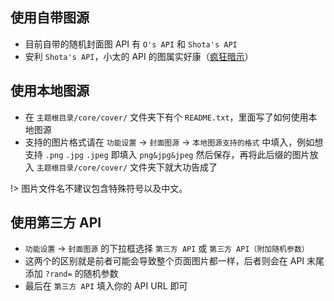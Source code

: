 ## 使用自带图源
- 目前自带的随机封面图 API 有 `O's API` 和 `Shota's API`
- 安利 `Shota's API`，小太的 API 的图属实好康（[疯狂暗示](https://713.moe/payment/)）

## 使用本地图源
- 在 `主题根目录/core/cover/` 文件夹下有个 `README.txt`，里面写了如何使用本地图源
- 支持的图片格式请在 `功能设置` → `封面图源` → `本地图源支持的格式` 中填入，例如想支持 `.png` `.jpg` `.jpeg` 即填入 `png&jpg&jpeg` 然后保存，再将此后缀的图片放入 `主题根目录/core/cover/` 文件夹下就大功告成了

!> 图片文件名不建议包含特殊符号以及中文。

## 使用第三方 API
- `功能设置` → `封面图源` 的下拉框选择 `第三方 API` 或 `第三方 API（附加随机参数）`
- 这两个的区别就是前者可能会导致整个页面图片都一样，后者则会在 API 末尾添加 `?rand=` 的随机参数
- 最后在 `第三方 API` 填入你的 API URL 即可
